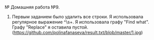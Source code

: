№ Домашняя работа №9.
1. Первым заданием было удалить все строки. Я использовала регулярное выражение ^\s+. Я использовала графу "Find what". Графу "Replace" я оставила пустой. 
(https://github.com/polinafanaseva/result.txt/blob/master/1.jpg)
